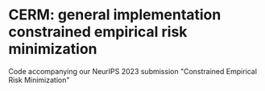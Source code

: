 # CERM: general implementation constrained empirical risk minimization

Code accompanying our NeurIPS 2023 submission "Constrained Empirical Risk Minimization"
